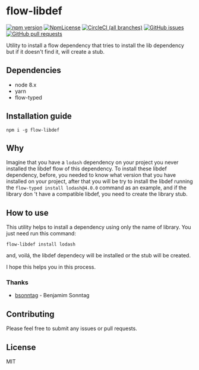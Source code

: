 # flow-libdef

[![npm version](https://img.shields.io/npm/v/flow-libdef.svg?style=flat)](https://www.npmjs.com/package/flow-libdef)
[![NpmLicense](https://img.shields.io/npm/l/flow-libdef.svg)](https://www.npmjs.com/package/flow-libdef)
[![CircleCI (all branches)](https://img.shields.io/circleci/project/github/franciscomorais/flow-libdef.svg)](https://circleci.com/gh/franciscomorais/flow-libdef)
[![GitHub issues](https://img.shields.io/github/issues/franciscomorais/flow-libdef.svg)](https://github.com/franciscomorais/flow-libdef/issues)
[![GitHub pull requests](https://img.shields.io/github/issues-pr/franciscomorais/flow-libdef.svg)](https://github.com/franciscomorais/flow-libdef/pulls)

Utility to install a flow dependency that tries to install the lib dependency but if it doesn't find it, will create a stub.

## Dependencies

- node 8.x
- yarn
- flow-typed

## Installation guide

```
npm i -g flow-libdef
```

## Why

Imagine that you have a `lodash` dependency on your project you never installed the libdef flow of this dependency. To install these libdef dependency, before, you needed to know what version that you have installed on your project, after that you will be try to install the libdef running the `flow-typed install lodash@4.0.0` command as an example, and if the library don 't have a compatible libdef, you need to create the library stub.

## How to use

This utility helps to install a dependency using only the name of library. You just need run this command:

```
flow-libdef install lodash
```

and, voilá, the libdef dependecy will be installed or the stub will be created.

I hope this helps you in this process.

### Thanks

- [bsonntag](https://github.com/bsonntag) - Benjamim Sonntag

## Contributing

Please feel free to submit any issues or pull requests.

## License

MIT
